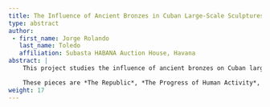 ```yaml
---
title: The Influence of Ancient Bronzes in Cuban Large-Scale Sculptures
type: abstract
author:
 - first_name: Jorge Rolando
   last_name: Toledo
   affiliation: Subasta HABANA Auction House, Havana
abstract: |
    This project studies the influence of ancient bronzes on Cuban large-scale sculptures that are still on display in Havana today. It focuses on the process of creation and construction of three specific works, located in the capitol of the Republic of Cuba in the twentieth century.

    These pieces are *The Republic*, *The Progress of Human Activity*, and *The Virtue of the People*. They were commissioned from the Italian sculptor Angelo Zanelli (1879–1942), who created them and was in charge of placing them in the capitol. This poster explains the impact they had on the Cuban architectural style of the period.
weight: 17
---
```

